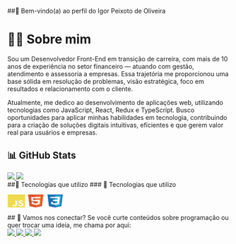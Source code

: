 ##👋 Bem-vindo(a) ao perfil do Igor Peixoto de Oliveira
# 👨‍💻 Sobre mim
Sou um Desenvolvedor Front-End em transição de carreira, com mais de 10 anos de experiência no setor financeiro — atuando com gestão, atendimento e assessoria a empresas. Essa trajetória me proporcionou uma base sólida em resolução de problemas, visão estratégica, foco em resultados e relacionamento com o cliente.

Atualmente, me dedico ao desenvolvimento de aplicações web, utilizando tecnologias como JavaScript, React, Redux e TypeScript. Busco oportunidades para aplicar minhas habilidades em tecnologia, contribuindo para a criação de soluções digitais intuitivas, eficientes e que gerem valor real para usuários e empresas.

## 📊 GitHub Stats
<div> <a href="https://github.com/IgorPeixotoOliveira"> <img height="180em" src="https://github-readme-stats.vercel.app/api?username=IgorPeixotoOliveira&show_icons=true&theme=highcontrast&include_all_commits=true&count_private=true"/> <img height="180em" src="https://github-readme-stats.vercel.app/api/top-langs/?username=IgorPeixotoOliveira&layout=compact&langs_count=6&theme=highcontrast"/> </a> </div>
##🚀 Tecnologias que utilizo
### 🚀 Tecnologias que utilizo

<p align="left">
  <img align="center" alt="JavaScript" title="JavaScript" height="30" width="40" src="https://raw.githubusercontent.com/devicons/devicon/master/icons/javascript/javascript-plain.svg"/>
  <img align="center" alt="HTML5" title="HTML5" height="30" width="40" src="https://raw.githubusercontent.com/devicons/devicon/master/icons/html5/html5-original.svg"/>
  <img align="center" alt="CSS3" title="CSS3" height="30" width="40" src="https://raw.githubusercontent.com/devicons/devicon/master/icons/css3/css3-original.svg"/>
</p>
## 📱 Vamos nos conectar?
Se você curte conteúdos sobre programação ou quer trocar uma ideia, me chama por aqui:

<div> <a href="https://www.instagram.com/igorpxt/" target="_blank"> <img src="https://img.shields.io/badge/-Instagram-%23E4405F?style=for-the-badge&logo=instagram&logoColor=white"/> </a> <a href="https://discord.gg/snX4CwgP" target="_blank"> <img src="https://img.shields.io/badge/Discord-7289DA?style=for-the-badge&logo=discord&logoColor=white"/> </a> <a href="mailto:igor.peixoto.oliveira@gmail.com" target="_blank"> <img src="https://img.shields.io/badge/-Gmail-%23333?style=for-the-badge&logo=gmail&logoColor=white"/> </a> <a href="https://www.linkedin.com/in/igor-peixoto-de-oliveira-655a8b3a/" target="_blank"> <img src="https://img.shields.io/badge/-LinkedIn-%230077B5?style=for-the-badge&logo=linkedin&logoColor=white"/> </a> </div>
